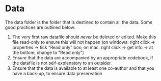 # Data

The data folder is the folder that is destined to contain all the data. Some good practices are outlined below:

1. The very first raw datafile should *never* be deleted or edited. Make this file read-only to ensure this will not happen (on windows: right click -> properties -> tick "Read only" box; on mac: right click -> get info -> at the bottom, change to "Read only")
2. Ensure that the data are accompanied by an appropriate codebook, if the datafile is not self-explanatory to an outsider.
3. Ensure that the data is available to at least one co-author and that you have a back-up, to ensure data preservation